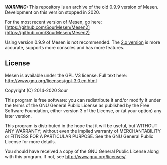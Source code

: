 ***WARNING:*** This repository is an archive of the old 0.9.9 version of Mesen. Development on this version stopped in 2020.

For the most recent version of Mesen, go here: [https://github.com/SourMesen/Mesen2](https://github.com/SourMesen/Mesen2)

Using version 0.9.9 of Mesen is not recommended. The [2.x version](https://github.com/SourMesen/Mesen2) is more accurate, supports more consoles and has more features.


## License

Mesen is available under the GPL V3 license.  Full text here: <http://www.gnu.org/licenses/gpl-3.0.en.html>

Copyright (C) 2014-2020 Sour

This program is free software: you can redistribute it and/or modify
it under the terms of the GNU General Public License as published by
the Free Software Foundation, either version 3 of the License, or
(at your option) any later version.

This program is distributed in the hope that it will be useful,
but WITHOUT ANY WARRANTY; without even the implied warranty of
MERCHANTABILITY or FITNESS FOR A PARTICULAR PURPOSE.  See the
GNU General Public License for more details.

You should have received a copy of the GNU General Public License
along with this program.  If not, see <http://www.gnu.org/licenses/>.

